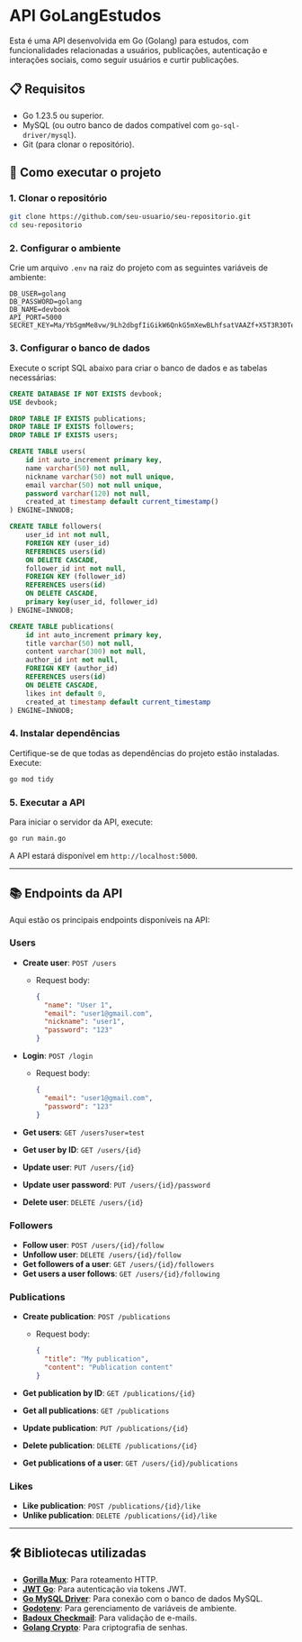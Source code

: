 # API GoLangEstudos

Esta é uma API desenvolvida em Go (Golang) para estudos, com funcionalidades relacionadas a usuários, publicações, autenticação e interações sociais, como seguir usuários e curtir publicações.

## 📋 Requisitos

- Go 1.23.5 ou superior.
- MySQL (ou outro banco de dados compatível com `go-sql-driver/mysql`).
- Git (para clonar o repositório).

## 🚀 Como executar o projeto

### 1. Clonar o repositório

```bash
git clone https://github.com/seu-usuario/seu-repositorio.git
cd seu-repositorio
```

### 2. Configurar o ambiente

Crie um arquivo `.env` na raiz do projeto com as seguintes variáveis de ambiente:

```env
DB_USER=golang
DB_PASSWORD=golang
DB_NAME=devbook
API_PORT=5000
SECRET_KEY=Ma/YbSgmMe8vw/9Lh2dbgfIiGikW6QnkG5mXewBLhfsatVAAZf+X5T3R30TewQqPsKkyYAAxRlLCDFTJlnealw==
```

### 3. Configurar o banco de dados

Execute o script SQL abaixo para criar o banco de dados e as tabelas necessárias:

```sql
CREATE DATABASE IF NOT EXISTS devbook;
USE devbook;

DROP TABLE IF EXISTS publications;
DROP TABLE IF EXISTS followers;
DROP TABLE IF EXISTS users;

CREATE TABLE users(
    id int auto_increment primary key,
    name varchar(50) not null,
    nickname varchar(50) not null unique,
    email varchar(50) not null unique,
    password varchar(120) not null,
    created_at timestamp default current_timestamp()
) ENGINE=INNODB;

CREATE TABLE followers(
    user_id int not null,
    FOREIGN KEY (user_id)
    REFERENCES users(id)
    ON DELETE CASCADE,
    follower_id int not null,
    FOREIGN KEY (follower_id)
    REFERENCES users(id)
    ON DELETE CASCADE,
    primary key(user_id, follower_id)
) ENGINE=INNODB;

CREATE TABLE publications(
    id int auto_increment primary key,
    title varchar(50) not null,
    content varchar(300) not null,
    author_id int not null,
    FOREIGN KEY (author_id)
    REFERENCES users(id)
    ON DELETE CASCADE,
    likes int default 0,
    created_at timestamp default current_timestamp
) ENGINE=INNODB;
```

### 4. Instalar dependências

Certifique-se de que todas as dependências do projeto estão instaladas. Execute:

```bash
go mod tidy
```

### 5. Executar a API

Para iniciar o servidor da API, execute:

```bash
go run main.go
```

A API estará disponível em `http://localhost:5000`.

---

## 📚 Endpoints da API

Aqui estão os principais endpoints disponíveis na API:

### Users

- **Create user**: `POST /users`
  - Request body:
    ```json
    {
      "name": "User 1",
      "email": "user1@gmail.com",
      "nickname": "user1",
      "password": "123"
    }
    ```

- **Login**: `POST /login`
  - Request body:
    ```json
    {
      "email": "user1@gmail.com",
      "password": "123"
    }
    ```

- **Get users**: `GET /users?user=test`
- **Get user by ID**: `GET /users/{id}`
- **Update user**: `PUT /users/{id}`
- **Update user password**: `PUT /users/{id}/password`
- **Delete user**: `DELETE /users/{id}`

### Followers

- **Follow user**: `POST /users/{id}/follow`
- **Unfollow user**: `DELETE /users/{id}/follow`
- **Get followers of a user**: `GET /users/{id}/followers`
- **Get users a user follows**: `GET /users/{id}/following`

### Publications

- **Create publication**: `POST /publications`
  - Request body:
    ```json
    {
      "title": "My publication",
      "content": "Publication content"
    }
    ```

- **Get publication by ID**: `GET /publications/{id}`
- **Get all publications**: `GET /publications`
- **Update publication**: `PUT /publications/{id}`
- **Delete publication**: `DELETE /publications/{id}`
- **Get publications of a user**: `GET /users/{id}/publications`

### Likes

- **Like publication**: `POST /publications/{id}/like`
- **Unlike publication**: `DELETE /publications/{id}/like`

---

## 🛠️ Bibliotecas utilizadas

- **[Gorilla Mux](https://github.com/gorilla/mux)**: Para roteamento HTTP.
- **[JWT Go](https://github.com/dgrijalva/jwt-go)**: Para autenticação via tokens JWT.
- **[Go MySQL Driver](https://github.com/go-sql-driver/mysql)**: Para conexão com o banco de dados MySQL.
- **[Godotenv](https://github.com/joho/godotenv)**: Para gerenciamento de variáveis de ambiente.
- **[Badoux Checkmail](https://github.com/badoux/checkmail)**: Para validação de e-mails.
- **[Golang Crypto](https://pkg.go.dev/golang.org/x/crypto)**: Para criptografia de senhas.
